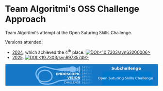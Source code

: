 # Team Algoritmi's OSS Challenge Approach
Team Algoritmi's attempt at the Open Suturing Skills Challenge.


Versions attended:
- [2024](https://www.synapse.org/Synapse:syn54123724), which achieved the 4<sup>th</sup> place.
[![DOI:<10.7303/syn63200006>](https://img.shields.io/badge/DOI-10.7303/syn63200006-blue)](https://doi.org/10.7303/syn63200006)
- [2025](https://www.synapse.org/Synapse:syn66256386).
[![DOI:<10.7303/syn69735749>](https://img.shields.io/badge/DOI-10.7303/syn69735749-blue)](https://doi.org/10.7303/syn69735749)

<!---
#https://github.com/openUC2/UC2-GIT/issues/44
[![DOI:<your number>](http://img.shields.io/badge/DOI-<your number>-<colour hexcode>.svg)](<doi link>)
[![DOI:<10.7303/syn63200006>](https://img.shields.io/badge/DOI-10.7303/syn63200006-blue)](https://doi.org/10.7303/syn63200006)
-->

![Endovision Logo](./img/endovisLogo_OSS.png)
<!---
![FCT Logo](./img/fct.jpeg)
![LASI Logo](./img/LASI-EN-Logo-1024x418.jpg)
![UM Logo](./img/EE-C-300x270.png)
![Algoritmi Logo](./img/algoritmi-datarepo1.png)
-->
